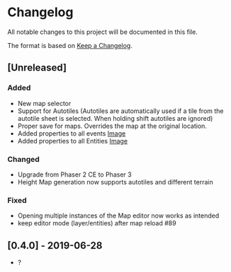 # Changelog
All notable changes to this project will be documented in this file.

The format is based on [Keep a Changelog](https://keepachangelog.com/en/1.0.0/).

## [Unreleased]

### Added
- New map selector
- Support for Autotiles (Autotiles are automatically used if a tile from the autotile sheet is selected. When holding shift autotiles are ignored)
- Proper save for maps. Overrides the map at the original location.
- Added properties to all events [Image](https://user-images.githubusercontent.com/9483499/64129460-66938380-cdbc-11e9-8584-0c24fab66aae.png)
- Added properties to all Entities [Image](https://user-images.githubusercontent.com/9483499/64252754-0c113900-cf1c-11e9-8d13-0e8a37dad361.png)

### Changed
- Upgrade from Phaser 2 CE to Phaser 3
- Height Map generation now supports autotiles and different terrain

### Fixed
- Opening multiple instances of the Map editor now works as intended
- keep editor mode (layer/entities) after map reload #89

## [0.4.0] - 2019-06-28
- ?
